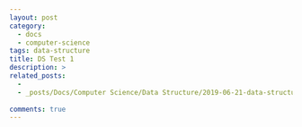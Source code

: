 ```yaml
---
layout: post
category: 
  - docs
  - computer-science
tags: data-structure
title: DS Test 1
description: >
related_posts:
  - 
  - _posts/Docs/Computer Science/Data Structure/2019-06-21-data-structure-test.md
  
comments: true
---
```

<!-- blank -->